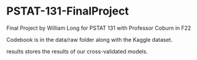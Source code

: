 # PSTAT-131-FinalProject
Final Project by William Long for PSTAT 131 with Professor Coburn in F22

Codebook is in the data/raw folder along with the Kaggle dataset.

results stores the results of our cross-validated models. 
